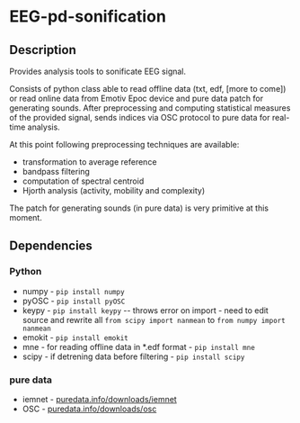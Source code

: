 # EEG-pd-sonification
## Description
Provides analysis tools to sonificate EEG signal.

Consists of python class able to read offline data (txt, edf, [more to come]) or read online data from Emotiv Epoc device and pure data patch for generating sounds. After preprocessing and computing statistical measures of the provided signal, sends indices via OSC protocol to pure data for real-time analysis. 

At this point following preprocessing techniques are available:
* transformation to average reference
* bandpass filtering
* computation of spectral centroid
* Hjorth analysis (activity, mobility and complexity)

The patch for generating sounds (in pure data) is very primitive at this moment.

## Dependencies
### Python
* numpy - `pip install numpy`
* pyOSC - `pip install pyOSC`
* keypy - `pip install keypy` -- throws error on import - need to edit source and rewrite all `from scipy import nanmean` to `from numpy import nanmean`
* emokit - `pip install emokit`
* mne - for reading offline data in *.edf format - `pip install mne`
* scipy - if detrening data before filtering - `pip install scipy`

### pure data
* iemnet - [puredata.info/downloads/iemnet](https://puredata.info/downloads/iemnet)
* OSC - [puredata.info/downloads/osc](https://puredata.info/downloads/osc)
